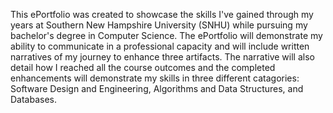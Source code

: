 This ePortfolio was created to showcase the skills I've gained through my years at Southern New Hampshire University (SNHU) while pursuing my bachelor's degree in Computer Science. The ePortfolio will demonstrate my ability to communicate in a professional capacity and will include written narratives of my journey to enhance three artifacts. The narrative will also detail how I reached all the course outcomes and the completed enhancements will demonstrate my skills in three different catagories: Software Design and Engineering, Algorithms and Data Structures, and Databases.
